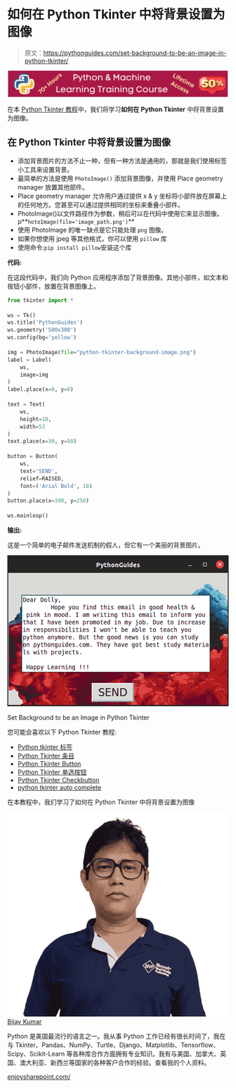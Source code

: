 # 如何在 Python Tkinter 中将背景设置为图像

> 原文：<https://pythonguides.com/set-background-to-be-an-image-in-python-tkinter/>

[![Python & Machine Learning training courses](img/49ec9c6da89a04c9f45bab643f8c765c.png)](https://sharepointsky.teachable.com/p/python-and-machine-learning-training-course)

在本 [Python Tkinter 教程](https://pythonguides.com/python-gui-programming/)中，我们将学习**如何在 Python Tkinter** 中将背景设置为图像。

## 在 Python Tkinter 中将背景设置为图像

*   添加背景图片的方法不止一种，但有一种方法是通用的，那就是我们使用标签小工具来设置背景。
*   最简单的方法是使用 `PhotoImage()` 添加背景图像，并使用 Place geometry manager 放置其他部件。
*   Place geometry manager 允许用户通过提供 x & y 坐标将小部件放在屏幕上的任何地方。您甚至可以通过提供相同的坐标来重叠小部件。
*   PhotoImage()以文件路径作为参数，稍后可以在代码中使用它来显示图像。p**`hotoImage(file='image_path.png')`**
*   使用 PhotoImage 的唯一缺点是它只能处理 `png` 图像。
*   如果你想使用 jpeg 等其他格式，你可以使用 `pillow` 库
*   使用命令:``pip install pillow``安装这个库

**代码:**

在这段代码中，我们向 Python 应用程序添加了背景图像。其他小部件，如文本和按钮小部件，放置在背景图像上。

```py
from tkinter import *

ws = Tk()
ws.title('PythonGuides')
ws.geometry('500x300')
ws.config(bg='yellow')

img = PhotoImage(file="python-tkinter-background-image.png")
label = Label(
    ws,
    image=img
)
label.place(x=0, y=0)

text = Text(
    ws,
    height=10,
    width=53
)
text.place(x=30, y=50)

button = Button(
    ws,
    text='SEND',
    relief=RAISED,
    font=('Arial Bold', 18)
)
button.place(x=190, y=250)

ws.mainloop()
```

**输出:**

这是一个简单的电子邮件发送机制的假人，但它有一个美丽的背景图片。

![python tkinter adding image to background](img/968b3f5f3eeda172e806797d5a0873bf.png "pythontTkinter adding image to background")

Set Background to be an Image in Python Tkinter

您可能会喜欢以下 Python Tkinter 教程:

*   [Python tkinter 标签](https://pythonguides.com/python-tkinter-label/)
*   [Python Tkinter 条目](https://pythonguides.com/python-tkinter-entry/)
*   [Python Tkinter Button](https://pythonguides.com/python-tkinter-button/)
*   [Python Tkinter 单选按钮](https://pythonguides.com/python-tkinter-radiobutton/)
*   [Python Tkinter Checkbutton](https://pythonguides.com/python-tkinter-checkbutton/)
*   [python tkinter auto complete](https://pythonguides.com/python-tkinter-autocomplete/)

在本教程中，我们学习了如何在 Python Tkinter 中将背景设置为图像

![Bijay Kumar MVP](img/9cb1c9117bcc4bbbaba71db8d37d76ef.png "Bijay Kumar MVP")[Bijay Kumar](https://pythonguides.com/author/fewlines4biju/)

Python 是美国最流行的语言之一。我从事 Python 工作已经有很长时间了，我在与 Tkinter、Pandas、NumPy、Turtle、Django、Matplotlib、Tensorflow、Scipy、Scikit-Learn 等各种库合作方面拥有专业知识。我有与美国、加拿大、英国、澳大利亚、新西兰等国家的各种客户合作的经验。查看我的个人资料。

[enjoysharepoint.com/](https://enjoysharepoint.com/)[](https://www.facebook.com/fewlines4biju "Facebook")[](https://www.linkedin.com/in/fewlines4biju/ "Linkedin")[](https://twitter.com/fewlines4biju "Twitter")